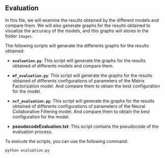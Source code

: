 ## Evaluation

In this file, we will examine the results obtained by the different models and compare them. We will also generate graphs for the results obtained to visualize the accuracy of the models, and this graphs will stores in the folder `Images`.

The following scripts will generate the differents graphs for the results obtained:

- **`evaluation.py`**: This script will generate the graphs for the results obtained of differents models and compare them.

- **`mf_evaluation.py`**: This script will generate the graphs for the results obtained of differents configurations of parameters of the Matrix Factorization model. And compare them to obtain the best configuration for the model.

- **`ncf_evaluation.py`**: This script will generate the graphs for the results obtained of differents configurations of parameters of the Neural Collaborative Filtering model. And compare them to obtain the best configuration for the model.

- **pseudocodeEvaluation.txt**: This script contains the pseudocode of the evaluation process.

To execute the scripts, you can use the following command:

```
python evaluation.py
```